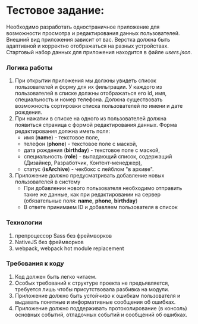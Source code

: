 Тестовое задание:
====================
Необходимо разработать одностраничное приложение для возможности просмотра и редактирования данных пользователей. Внешний вид приложения зависит от вас. Верстка должна быть адаптивной и корректно отображаться на разных устройствах. Стартовый набор данных для приложения находится в файле _users.json_.

### Логика работы
1. При открытии приложения мы должны увидеть список пользователей и форму для их фильтрации. У каждого из пользователей в списке должны отображаться его id, имя,
специальность и номер телефона. Должна существовать возможность сортировки списка пользователей по имени и дате рождения.
2. При нажатии в списке на одного из пользователей должна появиться страница с формой редактирования данных. Форма редактирования должна иметь поля:
	* имя (**name**) - текстовое поле,
	* телефон (**phone**) - текстовое поле с маской,
	* дата рождения (**birthday**) - текстовое поле с маской,
	* специальность (**role**) - выпадающий список, содержащий (Дизайнер, Разработчик, Контент-менеджер),
	* статус (**isArchive**) - чекбокс с лейблом "в архиве".
3. Приложение должно предусматривать добавление новых пользователей в систему
    * При добавлении нового пользователя необходимо отправить такие же данные, как при редактировании на сервер (обязательные поля: **name**, **phone**, **birthday**)
    * В ответе принимаем ID и добавляем пользователя в список

### Технологии
1. препроцессор Sass без фреймворков
2. NativeJS без фреймворков
3. webpack, webpack hot module replacement

### Требования к коду
1. Код должен быть легко читаем.
2. Особых требований к структуре проекта не предъявляется, требуется лишь чтобы присутствовала разбивка на модули.
3. Приложение должно быть устойчиво к ошибкам пользователя и выдавать понятные и информативные сообщения об ошибках.
4. Приложение должно поддерживать протоколирование (в консоль) основных событий, отладочных событий и сообщений об ошибках.